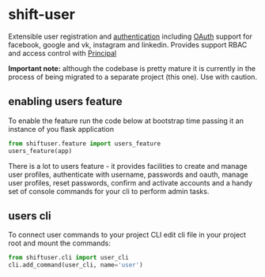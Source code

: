 # shift-user
Extensible user registration and [authentication](https://flask-login.readthedocs.io/en/latest/) including [OAuth](https://pythonhosted.org/Flask-OAuth/) support for facebook, google and vk, instagram and linkedin.
Provides support RBAC and access control with [Principal](http://pythonhosted.org/Flask-Principal/)


**Important note:** although the codebase is pretty mature it is currently in
the process of being migrated to a separate project (this one). Use with caution.


## enabling users feature
To enable the feature run the code below at bootstrap time passing it an instance
of you flask application

```python
from shiftuser.feature import users_feature
users_feature(app)
```

There is a lot to users feature - it provides facilities to create and manage user profiles, authenticate with username, passwords and oauth, manage user profiles, reset passwords, confirm and activate accounts and a handy set of console commands for your cli to perform admin tasks.

## users cli
To connect user commands to your project CLI edit cli file in your project root and mount the commands:

```python
from shiftuser.cli import user_cli
cli.add_command(user_cli, name='user')
```